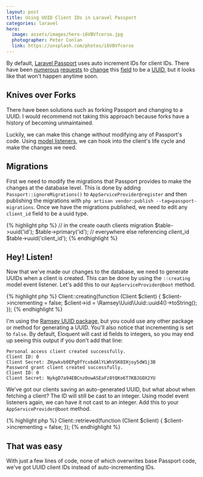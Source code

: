 ```yaml
---
layout: post
title: Using UUID Client IDs in Laravel Passport
categories: laravel
hero:
  image: assets/images/hero-i6VBVfcerso.jpg
  photographer: Peter Conlan
  link: https://unsplash.com/photos/i6VBVfcerso
---
```

By default, [Laravel Passport](https://laravel.com/docs/5.6/passport) uses auto
increment IDs for client IDs. There have been [numerous][issue-14]
[requests][issue-764] to [change][issue-576] this [field][issue-469] to be a
[UUID][issue-366], but it looks like that won't happen anytime soon.

[issue-14]: https://github.com/laravel/passport/issues/14
[issue-764]: https://github.com/laravel/passport/issues/764
[issue-576]: https://github.com/laravel/passport/issues/576
[issue-469]: https://github.com/laravel/passport/issues/469
[issue-366]: https://github.com/laravel/passport/issues/366

## Knives over Forks

There have been solutions such as forking Passport and changing to a UUID. I would
recommend not taking this approach because forks have a history of becoming
unmaintained.

Luckily, we can make this change without modifying any of Passport's code. Using
[model listeners](https://laravel-news.com/laravel-model-events-getting-started),
we can hook into the client's life cycle and make the changes we need.

## Migrations

First we need to modify the migrations that Passport provides to make the changes
at the database level. This is done by adding `Passport::ignoreMigrations()` to
`AppServiceProvider@register` and then publishing the migrations with
`php artisan vendor:publish --tag=passport-migrations`. Once we have the migrations
published, we need to edit any `client_id` field to be a uuid type.

{% highlight php %}
// in the create oauth clients migration
$table->uuid('id');
$table->primary('id');
// everywhere else referencing client_id
$table->uuid('client_id');
{% endhighlight %}

## Hey! Listen!

Now that we've made our changes to the database, we need to generate UUIDs when
a client is created. This can be done by using the `::creating` model event listener.
Let's add this to our `AppServiceProvider@boot` method.

{% highlight php %}
Client::creating(function (Client $client) {
    $client->incrementing = false;
    $client->id = \Ramsey\Uuid\Uuid::uuid4()->toString();
});
{% endhighlight %}

I'm using the [Ramsey UUID package](https://github.com/ramsey/uuid), but you
could use any other package or method for generating a UUID. You'll also notice
that incrementing is set to `false`. By default, Eloquent will cast id fields to
integers, so you may end up seeing this output if you don't add that line:

    Personal access client created successfully.
    Client ID: 0
    Client Secret: ZHywkvb0EPg0fYcxbdAlYLWhVSK0IHjoy5dW1j3B
    Password grant client created successfully.
    Client ID: 0
    Client Secret: NykgD7a94EBCnz0owASEaFz8tQKo6T7KBJGOX2YU

We've got our clients saving an auto-generated UUID, but what about when fetching
a client? The ID will still be cast to an integer. Using model event listeners
again, we can have it not cast to an integer. Add this to your
`AppServiceProvider@boot` method.

{% highlight php %}
Client::retrieved(function (Client $client) {
    $client->incrementing = false;
});
{% endhighlight %}

## That was easy

With just a few lines of code, none of which overwrites base Passport code,
we've got UUID client IDs instead of auto-incrementing IDs.
